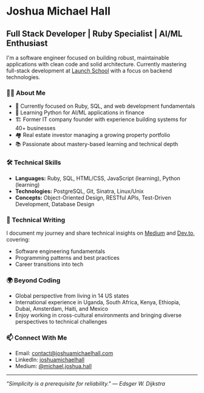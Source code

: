 # Joshua Michael Hall

## Full Stack Developer | Ruby Specialist | AI/ML Enthusiast

I'm a software engineer focused on building robust, maintainable applications with clean code and solid architecture. Currently mastering full-stack development at [Launch School](https://launchschool.com) with a focus on backend technologies.

### 👨‍💻 About Me

- 🔭 Currently focused on Ruby, SQL, and web development fundamentals
- 🌱 Learning Python for AI/ML applications in finance
- 🏗️ Former IT company founder with experience building systems for 40+ businesses
- 🏘️ Real estate investor managing a growing property portfolio
- 📚 Passionate about mastery-based learning and technical depth

### 🛠️ Technical Skills

- **Languages:** Ruby, SQL, HTML/CSS, JavaScript (learning), Python (learning)
- **Technologies:** PostgreSQL, Git, Sinatra, Linux/Unix
- **Concepts:** Object-Oriented Design, RESTful APIs, Test-Driven Development, Database Design

### 📝 Technical Writing

I document my journey and share technical insights on [Medium](https://medium.com/@michael.joshua.hall) and [Dev.to](https://dev.to/joshuamichaelhall), covering:
- Software engineering fundamentals
- Programming patterns and best practices
- Career transitions into tech

### 🌍 Beyond Coding

- Global perspective from living in 14 US states
- International experience in Uganda, South Africa, Kenya, Ethiopia, Dubai, Amsterdam, Haiti, and Mexico
- Enjoy working in cross-cultural environments and bringing diverse perspectives to technical challenges

### 📫 Connect With Me

- Email: contact@joshuamichaelhall.com
- LinkedIn: [joshuamichaelhall](https://linkedin.com/in/joshuamichaelhall/)
- Medium: [@michael.joshua.hall](https://medium.com/@michael.joshua.hall)

---

*"Simplicity is a prerequisite for reliability." — Edsger W. Dijkstra*

